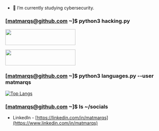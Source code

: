 <!--
- 🔭 I’m currently working on ...
- 🌱 I’m currently learning ...
- 👯 I’m looking to collaborate on ...
- 🤔 I’m looking for help with ...
- 💬 Ask me about ...
- 📫 How to reach me: ...
- 😄 Pronouns: ...
- ⚡ Fun fact: ...
-->
- 🌱 I’m currently studying cybersecurity.

### \[matmarqs@github.com ~\]$ python3 hacking.py
[<img src="https://www.hackthebox.eu/badge/image/1886202" width="220" height="50"/>](https://app.hackthebox.com/profile/1886202)

[<img src="https://tryhackme-badges.s3.amazonaws.com/matmarqs.png" width="220" height="50"/>](https://tryhackme.com/p/matmarqs)

### \[matmarqs@github.com ~\]$ python3 languages.py --user matmarqs
[![Top Langs](https://github-readme-stats.vercel.app/api/top-langs/?username=matmarqs&layout=compact&theme=dark)](https://github.com/matmarqs)

### \[matmarqs@github.com ~\]$ ls ~/socials
- LinkedIn - [https://linkedin.com/in/matmarqs](https://www.linkedin.com/in/matmarqs)
